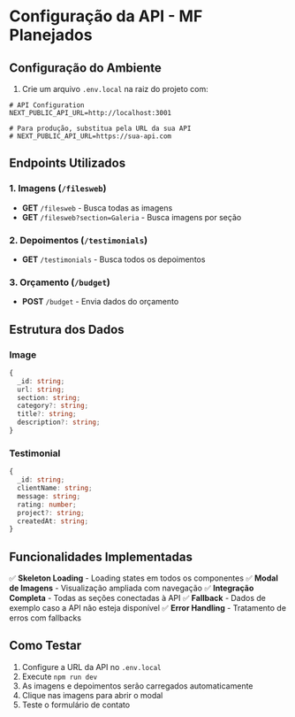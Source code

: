 # Configuração da API - MF Planejados

## Configuração do Ambiente

1. Crie um arquivo `.env.local` na raiz do projeto com:

```env
# API Configuration
NEXT_PUBLIC_API_URL=http://localhost:3001

# Para produção, substitua pela URL da sua API
# NEXT_PUBLIC_API_URL=https://sua-api.com
```

## Endpoints Utilizados

### 1. Imagens (`/filesweb`)
- **GET** `/filesweb` - Busca todas as imagens
- **GET** `/filesweb?section=Galeria` - Busca imagens por seção

### 2. Depoimentos (`/testimonials`)
- **GET** `/testimonials` - Busca todos os depoimentos

### 3. Orçamento (`/budget`)
- **POST** `/budget` - Envia dados do orçamento

## Estrutura dos Dados

### Image
```typescript
{
  _id: string;
  url: string;
  section: string;
  category?: string;
  title?: string;
  description?: string;
}
```

### Testimonial
```typescript
{
  _id: string;
  clientName: string;
  message: string;
  rating: number;
  project?: string;
  createdAt: string;
}
```

## Funcionalidades Implementadas

✅ **Skeleton Loading** - Loading states em todos os componentes
✅ **Modal de Imagens** - Visualização ampliada com navegação
✅ **Integração Completa** - Todas as seções conectadas à API
✅ **Fallback** - Dados de exemplo caso a API não esteja disponível
✅ **Error Handling** - Tratamento de erros com fallbacks

## Como Testar

1. Configure a URL da API no `.env.local`
2. Execute `npm run dev`
3. As imagens e depoimentos serão carregados automaticamente
4. Clique nas imagens para abrir o modal
5. Teste o formulário de contato


